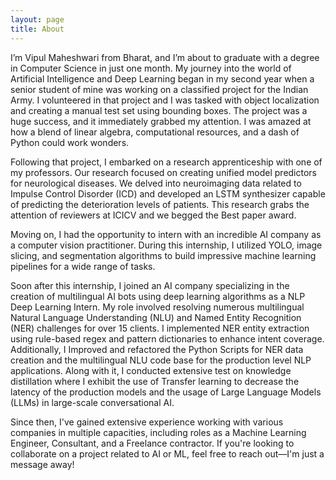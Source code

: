 ```yaml
---
layout: page
title: About
---
```


I’m Vipul Maheshwari from Bharat, and I’m about to graduate with a degree in Computer Science in just one month. My journey into the world of Artificial Intelligence and Deep Learning began in my second year when a senior student of mine was working on a classified project for the Indian Army. I volunteered in that project and I was tasked with object localization and creating a manual test set using bounding boxes. The project was a huge success, and it immediately grabbed my attention. I was amazed at how a blend of linear algebra, computational resources, and a dash of Python could work wonders.

Following that project, I embarked on a research apprenticeship with one of my professors. Our research focused on creating unified model predictors for neurological diseases. We delved into neuroimaging data related to Impulse Control Disorder (ICD) and developed an LSTM synthesizer capable of predicting the deterioration levels of patients. This research grabs the attention of reviewers at ICICV and we begged the Best paper award.

Moving on, I had the opportunity to intern with an incredible AI company as a computer vision practitioner. During this internship, I utilized YOLO, image slicing, and segmentation algorithms to build impressive machine learning pipelines for a wide range of tasks.

Soon after this internship, I joined an AI company specializing in the creation of multilingual AI bots using deep learning algorithms as a NLP Deep Learning Intern. My role involved resolving numerous multilingual Natural Language Understanding (NLU) and Named Entity Recognition (NER) challenges for over 15 clients. I implemented NER entity extraction using rule-based regex and pattern dictionaries to enhance intent coverage. Additionally, I Improved and refactored the Python Scripts for NER data creation and the multilingual NLU code base for the production level NLP applications. Along with it, I conducted extensive test on knowledge distillation where I exhibit the use of Transfer learning to decrease the latency of the production models and the usage of Large Language Models (LLMs) in large-scale conversational AI.

Since then, I've gained extensive experience working with various companies in multiple capacities, including roles as a Machine Learning Engineer, Consultant, and a Freelance contractor. If you're looking to collaborate on a project related to AI or ML, feel free to reach out—I'm just a message away!